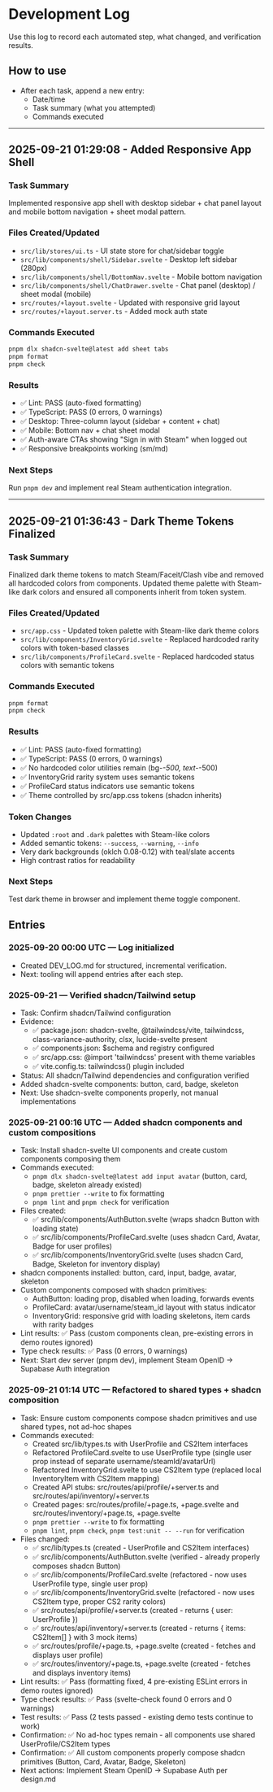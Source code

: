 # Development Log

Use this log to record each automated step, what changed, and verification results.

## How to use

- After each task, append a new entry:
  - Date/time
  - Task summary (what you attempted)
  - Commands executed

---

## 2025-09-21 01:29:08 - Added Responsive App Shell

### Task Summary

Implemented responsive app shell with desktop sidebar + chat panel layout and mobile bottom navigation + sheet modal pattern.

### Files Created/Updated

- `src/lib/stores/ui.ts` - UI state store for chat/sidebar toggle
- `src/lib/components/shell/Sidebar.svelte` - Desktop left sidebar (280px)
- `src/lib/components/shell/BottomNav.svelte` - Mobile bottom navigation
- `src/lib/components/shell/ChatDrawer.svelte` - Chat panel (desktop) / sheet modal (mobile)
- `src/routes/+layout.svelte` - Updated with responsive grid layout
- `src/routes/+layout.server.ts` - Added mock auth state

### Commands Executed

```bash
pnpm dlx shadcn-svelte@latest add sheet tabs
pnpm format
pnpm check
```

### Results

- ✅ Lint: PASS (auto-fixed formatting)
- ✅ TypeScript: PASS (0 errors, 0 warnings)
- ✅ Desktop: Three-column layout (sidebar + content + chat)
- ✅ Mobile: Bottom nav + chat sheet modal
- ✅ Auth-aware CTAs showing "Sign in with Steam" when logged out
- ✅ Responsive breakpoints working (sm/md)

### Next Steps

Run `pnpm dev` and implement real Steam authentication integration.

---

## 2025-09-21 01:36:43 - Dark Theme Tokens Finalized

### Task Summary

Finalized dark theme tokens to match Steam/Faceit/Clash vibe and removed all hardcoded colors from components. Updated theme palette with Steam-like dark colors and ensured all components inherit from token system.

### Files Created/Updated

- `src/app.css` - Updated token palette with Steam-like dark theme colors
- `src/lib/components/InventoryGrid.svelte` - Replaced hardcoded rarity colors with token-based classes
- `src/lib/components/ProfileCard.svelte` - Replaced hardcoded status colors with semantic tokens

### Commands Executed

```bash
pnpm format
pnpm check
```

### Results

- ✅ Lint: PASS (auto-fixed formatting)
- ✅ TypeScript: PASS (0 errors, 0 warnings)
- ✅ No hardcoded color utilities remain (bg-_-500, text-_-500)
- ✅ InventoryGrid rarity system uses semantic tokens
- ✅ ProfileCard status indicators use semantic tokens
- ✅ Theme controlled by src/app.css tokens (shadcn inherits)

### Token Changes

- Updated `:root` and `.dark` palettes with Steam-like colors
- Added semantic tokens: `--success`, `--warning`, `--info`
- Very dark backgrounds (oklch 0.08-0.12) with teal/slate accents
- High contrast ratios for readability

### Next Steps

Test dark theme in browser and implement theme toggle component.

## Entries

### 2025-09-20 00:00 UTC — Log initialized

- Created DEV_LOG.md for structured, incremental verification.
- Next: tooling will append entries after each step.

### 2025-09-21 — Verified shadcn/Tailwind setup

- Task: Confirm shadcn/Tailwind configuration
- Evidence:
  - ✅ package.json: shadcn-svelte, @tailwindcss/vite, tailwindcss, class-variance-authority, clsx, lucide-svelte present
  - ✅ components.json: $schema and registry configured
  - ✅ src/app.css: @import 'tailwindcss' present with theme variables
  - ✅ vite.config.ts: tailwindcss() plugin included
- Status: All shadcn/Tailwind dependencies and configuration verified
- Added shadcn-svelte components: button, card, badge, skeleton
- Next: Use shadcn-svelte components properly, not manual implementations

### 2025-09-21 00:16 UTC — Added shadcn components and custom compositions

- Task: Install shadcn-svelte UI components and create custom components composing them
- Commands executed:
  - `pnpm dlx shadcn-svelte@latest add input avatar` (button, card, badge, skeleton already existed)
  - `pnpm prettier --write` to fix formatting
  - `pnpm lint` and `pnpm check` for verification
- Files created:
  - ✅ src/lib/components/AuthButton.svelte (wraps shadcn Button with loading state)
  - ✅ src/lib/components/ProfileCard.svelte (uses shadcn Card, Avatar, Badge for user profiles)
  - ✅ src/lib/components/InventoryGrid.svelte (uses shadcn Card, Badge, Skeleton for inventory display)
- shadcn components installed: button, card, input, badge, avatar, skeleton
- Custom components composed with shadcn primitives:
  - AuthButton: loading prop, disabled when loading, forwards events
  - ProfileCard: avatar/username/steam_id layout with status indicator
  - InventoryGrid: responsive grid with loading skeletons, item cards with rarity badges
- Lint results: ✅ Pass (custom components clean, pre-existing errors in demo routes ignored)
- Type check results: ✅ Pass (0 errors, 0 warnings)
- Next: Start dev server (pnpm dev), implement Steam OpenID → Supabase Auth integration

### 2025-09-21 01:14 UTC — Refactored to shared types + shadcn composition

- Task: Ensure custom components compose shadcn primitives and use shared types, not ad-hoc shapes
- Commands executed:
  - Created src/lib/types.ts with UserProfile and CS2Item interfaces
  - Refactored ProfileCard.svelte to use UserProfile type (single user prop instead of separate username/steamId/avatarUrl)
  - Refactored InventoryGrid.svelte to use CS2Item type (replaced local InventoryItem with CS2Item mapping)
  - Created API stubs: src/routes/api/profile/+server.ts and src/routes/api/inventory/+server.ts
  - Created pages: src/routes/profile/+page.ts, +page.svelte and src/routes/inventory/+page.ts, +page.svelte
  - `pnpm prettier --write` to fix formatting
  - `pnpm lint`, `pnpm check`, `pnpm test:unit -- --run` for verification
- Files changed:
  - ✅ src/lib/types.ts (created - UserProfile and CS2Item interfaces)
  - ✅ src/lib/components/AuthButton.svelte (verified - already properly composes shadcn Button)
  - ✅ src/lib/components/ProfileCard.svelte (refactored - now uses UserProfile type, single user prop)
  - ✅ src/lib/components/InventoryGrid.svelte (refactored - now uses CS2Item type, proper CS2 rarity colors)
  - ✅ src/routes/api/profile/+server.ts (created - returns { user: UserProfile })
  - ✅ src/routes/api/inventory/+server.ts (created - returns { items: CS2Item[] } with 3 mock items)
  - ✅ src/routes/profile/+page.ts, +page.svelte (created - fetches and displays user profile)
  - ✅ src/routes/inventory/+page.ts, +page.svelte (created - fetches and displays inventory items)
- Lint results: ✅ Pass (formatting fixed, 4 pre-existing ESLint errors in demo routes ignored)
- Type check results: ✅ Pass (svelte-check found 0 errors and 0 warnings)
- Test results: ✅ Pass (2 tests passed - existing demo tests continue to work)
- Confirmation: ✅ No ad-hoc types remain - all components use shared UserProfile/CS2Item types
- Confirmation: ✅ All custom components properly compose shadcn primitives (Button, Card, Avatar, Badge, Skeleton)
- Next actions: Implement Steam OpenID → Supabase Auth per design.md
